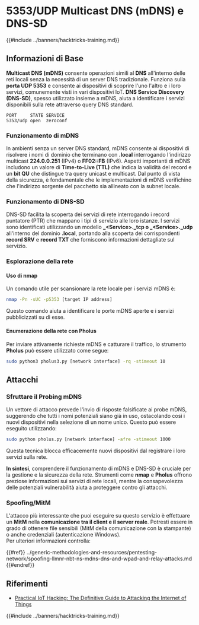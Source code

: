 # 5353/UDP Multicast DNS (mDNS) e DNS-SD

{{#include ../banners/hacktricks-training.md}}

## **Informazioni di Base**

**Multicast DNS (mDNS)** consente operazioni simili al **DNS** all'interno delle reti locali senza la necessità di un server DNS tradizionale. Funziona sulla **porta UDP 5353** e consente ai dispositivi di scoprire l'uno l'altro e i loro servizi, comunemente visti in vari dispositivi IoT. **DNS Service Discovery (DNS-SD)**, spesso utilizzato insieme a mDNS, aiuta a identificare i servizi disponibili sulla rete attraverso query DNS standard.
```
PORT     STATE SERVICE
5353/udp open  zeroconf
```
### **Funzionamento di mDNS**

In ambienti senza un server DNS standard, mDNS consente ai dispositivi di risolvere i nomi di dominio che terminano con **.local** interrogando l'indirizzo multicast **224.0.0.251** (IPv4) o **FF02::FB** (IPv6). Aspetti importanti di mDNS includono un valore di **Time-to-Live (TTL)** che indica la validità del record e un **bit QU** che distingue tra query unicast e multicast. Dal punto di vista della sicurezza, è fondamentale che le implementazioni di mDNS verifichino che l'indirizzo sorgente del pacchetto sia allineato con la subnet locale.

### **Funzionamento di DNS-SD**

DNS-SD facilita la scoperta dei servizi di rete interrogando i record puntatore (PTR) che mappano i tipi di servizio alle loro istanze. I servizi sono identificati utilizzando un modello **\_\<Service>.\_tcp o \_\<Service>.\_udp** all'interno del dominio **.local**, portando alla scoperta dei corrispondenti **record SRV** e **record TXT** che forniscono informazioni dettagliate sul servizio.

### **Esplorazione della rete**

#### **Uso di nmap**

Un comando utile per scansionare la rete locale per i servizi mDNS è:
```bash
nmap -Pn -sUC -p5353 [target IP address]
```
Questo comando aiuta a identificare le porte mDNS aperte e i servizi pubblicizzati su di esse.

#### **Enumerazione della rete con Pholus**

Per inviare attivamente richieste mDNS e catturare il traffico, lo strumento **Pholus** può essere utilizzato come segue:
```bash
sudo python3 pholus3.py [network interface] -rq -stimeout 10
```
## Attacchi

### **Sfruttare il Probing mDNS**

Un vettore di attacco prevede l'invio di risposte falsificate ai probe mDNS, suggerendo che tutti i nomi potenziali siano già in uso, ostacolando così i nuovi dispositivi nella selezione di un nome unico. Questo può essere eseguito utilizzando:
```bash
sudo python pholus.py [network interface] -afre -stimeout 1000
```
Questa tecnica blocca efficacemente nuovi dispositivi dal registrare i loro servizi sulla rete.

**In sintesi**, comprendere il funzionamento di mDNS e DNS-SD è cruciale per la gestione e la sicurezza della rete. Strumenti come **nmap** e **Pholus** offrono preziose informazioni sui servizi di rete locali, mentre la consapevolezza delle potenziali vulnerabilità aiuta a proteggere contro gli attacchi.

### Spoofing/MitM

L'attacco più interessante che puoi eseguire su questo servizio è effettuare un **MitM** nella **comunicazione tra il client e il server reale**. Potresti essere in grado di ottenere file sensibili (MitM della comunicazione con la stampante) o anche credenziali (autenticazione Windows).\
Per ulteriori informazioni controlla:

{{#ref}}
../generic-methodologies-and-resources/pentesting-network/spoofing-llmnr-nbt-ns-mdns-dns-and-wpad-and-relay-attacks.md
{{#endref}}

## Riferimenti

- [Practical IoT Hacking: The Definitive Guide to Attacking the Internet of Things](https://books.google.co.uk/books/about/Practical_IoT_Hacking.html?id=GbYEEAAAQBAJ&redir_esc=y)

{{#include ../banners/hacktricks-training.md}}
